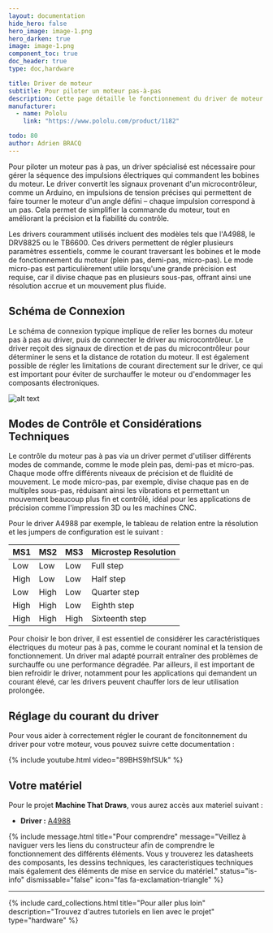 ```yaml
---
layout: documentation
hide_hero: false
hero_image: image-1.png
hero_darken: true
image: image-1.png
component_toc: true
doc_header: true
type: doc,hardware

title: Driver de moteur
subtitle: Pour piloter un moteur pas-à-pas
description: Cette page détaille le fonctionnement du driver de moteur
manufacturer:
  - name: Pololu
    link: "https://www.pololu.com/product/1182"

todo: 80
author: Adrien BRACQ
---
```


Pour piloter un moteur pas à pas, un driver spécialisé est nécessaire pour gérer la séquence des impulsions électriques qui commandent les bobines du moteur. Le driver convertit les signaux provenant d'un microcontrôleur, comme un Arduino, en impulsions de tension précises qui permettent de faire tourner le moteur d'un angle défini – chaque impulsion correspond à un pas. Cela permet de simplifier la commande du moteur, tout en améliorant la précision et la fiabilité du contrôle.

Les drivers couramment utilisés incluent des modèles tels que l'A4988, le DRV8825 ou le TB6600. Ces drivers permettent de régler plusieurs paramètres essentiels, comme le courant traversant les bobines et le mode de fonctionnement du moteur (plein pas, demi-pas, micro-pas). Le mode micro-pas est particulièrement utile lorsqu'une grande précision est requise, car il divise chaque pas en plusieurs sous-pas, offrant ainsi une résolution accrue et un mouvement plus fluide.

## Schéma de Connexion

Le schéma de connexion typique implique de relier les bornes du moteur pas à pas au driver, puis de connecter le driver au microcontrôleur. Le driver reçoit des signaux de direction et de pas du microcontrôleur pour déterminer le sens et la distance de rotation du moteur. Il est également possible de régler les limitations de courant directement sur le driver, ce qui est important pour éviter de surchauffer le moteur ou d'endommager les composants électroniques.

![alt text](image.png)

## Modes de Contrôle et Considérations Techniques

Le contrôle du moteur pas à pas via un driver permet d'utiliser différents modes de commande, comme le mode plein pas, demi-pas et micro-pas. Chaque mode offre différents niveaux de précision et de fluidité de mouvement. Le mode micro-pas, par exemple, divise chaque pas en de multiples sous-pas, réduisant ainsi les vibrations et permettant un mouvement beaucoup plus fin et contrôlé, idéal pour les applications de précision comme l'impression 3D ou les machines CNC.

Pour le driver A4988 par exemple, le tableau de relation entre la résolution et les jumpers de configuration est le suivant :

| MS1  | MS2  | MS3  | Microstep Resolution |
|------|------|------|----------------------|
| Low  | Low  | Low  | Full step            |
| High | Low  | Low  | Half step            |
| Low  | High | Low  | Quarter step         |
| High | High | Low  | Eighth step          |
| High | High | High | Sixteenth step       |

Pour choisir le bon driver, il est essentiel de considérer les caractéristiques électriques du moteur pas à pas, comme le courant nominal et la tension de fonctionnement. Un driver mal adapté pourrait entraîner des problèmes de surchauffe ou une performance dégradée. Par ailleurs, il est important de bien refroidir le driver, notamment pour les applications qui demandent un courant élevé, car les drivers peuvent chauffer lors de leur utilisation prolongée.

## Réglage du courant du driver

Pour vous aider à correctement régler le courant de foncitonnement du driver pour votre moteur, vous pouvez suivre cette documentation : 

{% include youtube.html video="89BHS9hfSUk" %}

## Votre matériel

Pour le projet **Machine That Draws**, vous aurez accès aux materiel suivant : 

- **Driver :** [A4988](https://www.pololu.com/product/1182)

{% include message.html title="Pour comprendre" message="Veillez à naviguer vers les liens du constructeur afin de comprendre le fonctionnement des différents éléments. Vous y trouverez les datasheets des composants, les dessins techniques, les caracteristiques techniques mais également des éléments de mise en service du matériel."
status="is-info" dismissable="false" icon="fas fa-exclamation-triangle" %}

---

{%
  include card_collections.html
  title="Pour aller plus loin"
  description="Trouvez d'autres tutoriels en lien avec le projet"
  type="hardware"
%}